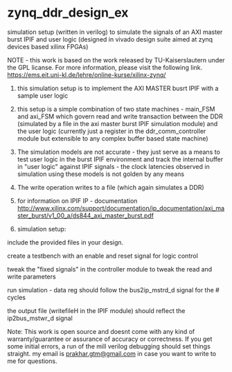 # zynq_ddr_design_ex
simulation setup (written in verilog) to simulate the signals of an AXI master burst IPIF and user logic (designed in vivado design suite aimed at zynq devices based xilinx FPGAs)

NOTE - this work is based on the work released by TU-Kaiserslautern under the GPL licanse. For more information, please visit the following link. 
https://ems.eit.uni-kl.de/lehre/online-kurse/xilinx-zynq/



1. this simulation setup is to implement the AXI MASTER busrt IPIF with a sample user logic
2. this setup is a simple combination of two state machines - main_FSM and axi_FSM which govern read and write transaction between the DDR (simulated by a file in the axi master burst IPIF simulation module) and the user logic (currently just a register in the ddr_comm_controller module but extensible to any complex buffer based state machine)
3. The simulation models are not accurate - they just serve as a means to test user logic in the burst IPIF environment and track the internal buffer in "user logic" against IPIF signals - the clock latencies observed in simulation using these models is not golden by any means
4. The write operation writes to a file (which again simulates a DDR)
5. for information on IPIF IP - documentation 
http://www.xilinx.com/support/documentation/ip_documentation/axi_master_burst/v1_00_a/ds844_axi_master_burst.pdf

6. simulation setup:
   
include the provided files in your design.

create a testbench with an enable and reset signal for logic control
  
tweak the "fixed signals" in the controller module to tweak the read and write parameters
  
run simulation - data reg should follow the bus2ip_mstrd_d signal for the #<burst length> cycles
  
the output file (writefileH in the IPIF module) should reflect the ip2bus_mstwr_d signal

Note: This work is open source and doesnt come with any kind of warranty/guarantee or assurance of accuracy or correctness. If you get some initial errors, a run of the mill verilog debugging should set things straight. my email is prakhar.gtm@gmail.com in case you want to write to me for questions.  
